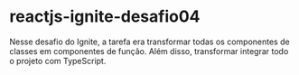 # reactjs-ignite-desafio04

Nesse desafio do Ignite, a tarefa era transformar todas os componentes de classes em componentes de função. Além disso, transformar integrar todo o projeto com TypeScript.
